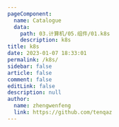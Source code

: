 ```yaml
---
pageComponent: 
  name: Catalogue
  data: 
    path: 03.计算机/05.组件/01.k8s
    description: k8s
title: k8s
date: 2023-01-07 18:33:01
permalink: /k8s/
sidebar: false
article: false
comment: false
editLink: false
description: null
author: 
  name: zhengwenfeng
  link: https://github.com/tenqaz
---
```

